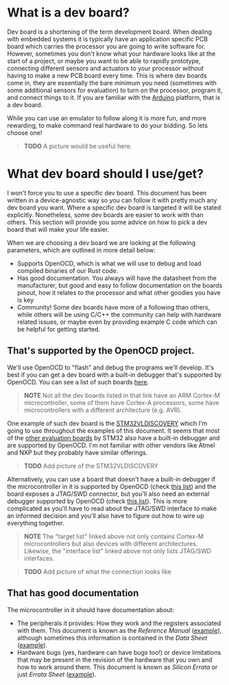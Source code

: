# What is a dev board?

Dev board is a shortening of the term development board. When dealing with embedded systems it is
typically have an application specific PCB board which carries the processor you are going to write
software for. However, sometimes you don't know what your hardware looks like at the start of a
project, or maybe you want to be able to rapidly prototype, connecting different sensors and
actuators to your processor without having to make a new PCB board every time. This is where dev
boards come in, they are essentially the bare minimum you need (sometimes with some additional
sensors for evaluation) to turn on the processor, program it, and connect things to it. If you are
familiar with the [Arduino][] platform, that is a dev board.

While you can use an emulator to follow along it is more fun, and more rewarding, to make command
real hardware to do your bidding. So lets choose one!

[Arduino]: https://www.arduino.cc/

> **TODO** A picture would be useful here.

# What dev board should I use/get?

I won't force you to use a specific dev board. This document has been written in a device-agnostic
way so you can follow it with pretty much any dev board you want. Where a specific dev board is
targeted it will be stated explicitly. Nonetheless, some dev boards are easier to work with than
others. This section will provide you some advice on how to pick a dev board that will make your
life easier.

When we are choosing a dev board we are looking at the following parameters, which are outlined in
more detail below:

- Supports OpenOCD, which is what we will use to debug and load compiled binaries of our Rust code.
- Has good documentation. You always will have the datasheet from the manufacturer, but good and easy
  to follow documentation on the boards pinout, how it relates to the processor and what other goodies
  you have is key
- Community! Some dev boards have more of a following than others, while others will be using C/C++
  the community can help with hardware related issues, or maybe even by providing example C code
  which can be helpful for getting started.


## That's supported by the OpenOCD project.

We'll use OpenOCD to "flash" and debug the programs we'll develop. It's best if you can get a dev
board with a built-in debugger that's supported by OpenOCD. You can see a list of such boards
[here].

[here]: https://github.com/ntfreak/openocd/tree/master/tcl/board

> **NOTE** Not all the dev boards listed in that link have an ARM Cortex-M microcontroller, some of
> them have Cortex-A processors, some have microcontrollers with a different architecture (e.g.
> AVR).

One example of such dev board is the [STM32VLDISCOVERY][1] which I'm going to use throughout the
examples of this document. It seems that most of the [other evaluation boards][2] by STM32 also have
a built-in debugger and are supported by OpenOCD. I'm not familiar with other vendors like Atmel and
NXP but they probably have similar offerings.

[1]: http://www.st.com/content/st_com/en/products/evaluation-tools/product-evaluation-tools/mcu-eval-tools/stm32-mcu-eval-tools/stm32-mcu-discovery-kits/stm32vldiscovery.html?sc=stm32-discovery
[2]: http://www.st.com/content/st_com/en/products/evaluation-tools/product-evaluation-tools/mcu-eval-tools/stm32-mcu-eval-tools.html?querycriteria=productId=SS1532

> **TODO** Add picture of the STM32VLDISCOVERY

Alternatively, you can use a board that doesn't have a built-in debugger if the microcontroller in
it is supported by OpenOCD (check [this list][target]) and the board exposes a JTAG/SWD connector,
but you'll also need an external debugger supported by OpenOCD (check [this list][interface]). This
is more complicated as you'll have to read about the JTAG/SWD interface to make an informed decision
and you'll also have to figure out how to wire up everything together.

[target]: https://github.com/ntfreak/openocd/tree/master/tcl/target
[interface]: https://github.com/ntfreak/openocd/tree/master/tcl/interface

> **NOTE** The "target list" linked above not only contains Cortex-M microcontrollers but also
> devices with different architectures. Likewise, the "interface list" linked above not only lists
> JTAG/SWD interfaces.

> **TODO** Add picture of what the connection looks like

## That has good documentation

The microcontroller in it should have documentation about:

- The peripherals it provides: How they work and the registers associated with them. This document
  is known as the *Reference Manual* ([example][rm]), although sometimes this information is
  contained in the *Data Sheet* ([example][ds]).
- Hardware bugs (yes, hardware can have bugs too!) or device limitations that may be present in the
  revision of the hardware that you own and how to work around them. This document is known as
  *Silicon Errata* or just *Errata Sheet* ([example][se]).

[rm]: http://www.st.com/resource/en/reference_manual/cd00246267.pdf
[ds]: http://www.ti.com/lit/ds/symlink/lm3s6965.pdf
[se]: http://www.st.com/resource/en/errata_sheet/cd00260217.pdf
